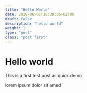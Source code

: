 ```yaml
---
title: "Hello World"
date: 2018-06-07T18:39:56+02:00
draft: false
description: "hello world"
weight: 1
type: "post"
class: "post first"
---
```


# Hello world

This is a first test post as quick demo

lorem ipsum dolor sit amed
